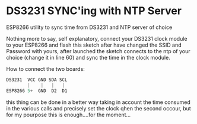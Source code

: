 # DS3231 SYNC'ing with NTP Server
ESP8266 utility to sync time from DS3231 and NTP server of choice

Nothing more to say, self explanatory, connect your DS3231 clock module to your ESP8266 and flash this sketch after have changed 
the SSID and Password with yours, after launched the sketch connects to the ntp of your choice (change it in line 60) and sync 
the time in the clock module.

How to connect the two boards:


```javascript
DS3231  VCC GND SDA SCL
        |    |   |   |
ESP8266 5+  GND  D2  D1
```

this thing can be done in a better way taking in account the time consumed in the various calls and precisely set the clock qhen the second occour, but for my pourpose this is enough....for the moment...
